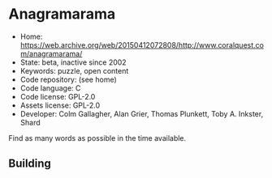 # Anagramarama

- Home: https://web.archive.org/web/20150412072808/http://www.coralquest.com/anagramarama/
- State: beta, inactive since 2002
- Keywords: puzzle, open content
- Code repository: (see home)
- Code language: C
- Code license: GPL-2.0
- Assets license: GPL-2.0
- Developer: Colm Gallagher, Alan Grier, Thomas Plunkett, Toby A. Inkster, Shard

Find as many words as possible in the time available.

## Building
